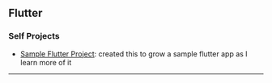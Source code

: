 
## Flutter

### Self Projects

* [Sample Flutter Project](https://github.com/abhishekkr/sample_project_flutter): created this to grow a sample flutter app as I learn more of it

---
